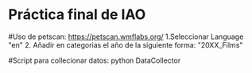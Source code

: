 # Práctica final de IAO

#Uso de petscan: 
https://petscan.wmflabs.org/
  1.Seleccionar Language "en"
  2. Añadir en categorias el año de la siguiente forma: "20XX_Films"

#Script para collecionar datos:
python DataCollector
